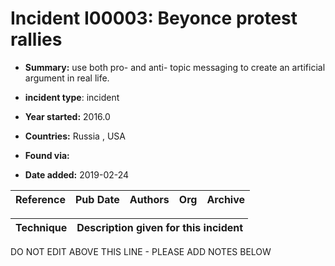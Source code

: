 # Incident I00003: Beyonce protest rallies

* **Summary:** use both pro- and anti- topic messaging to create an artificial argument in real life. 

* **incident type**: incident

* **Year started:** 2016.0

* **Countries:** Russia , USA

* **Found via:** 

* **Date added:** 2019-02-24


| Reference | Pub Date | Authors | Org | Archive |
| --------- | -------- | ------- | --- | ------- |

 

| Technique | Description given for this incident |
| --------- | ------------------------- |


DO NOT EDIT ABOVE THIS LINE - PLEASE ADD NOTES BELOW